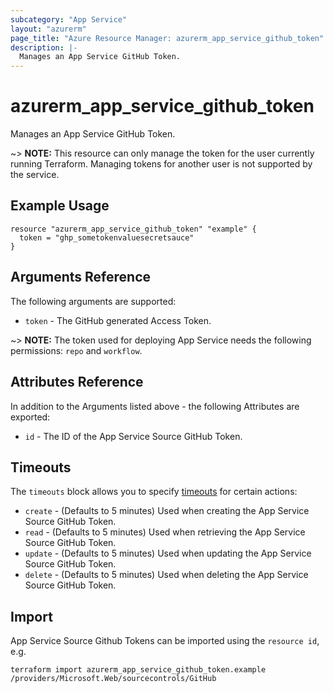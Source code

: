 ```yaml
---
subcategory: "App Service"
layout: "azurerm"
page_title: "Azure Resource Manager: azurerm_app_service_github_token"
description: |-
  Manages an App Service GitHub Token.
---
```


# azurerm_app_service_github_token

Manages an App Service GitHub Token.

~> **NOTE:** This resource can only manage the token for the user currently running Terraform. Managing tokens for another user is not supported by the service. 


## Example Usage

```hcl
resource "azurerm_app_service_github_token" "example" {
  token = "ghp_sometokenvaluesecretsauce"
}
```

## Arguments Reference

The following arguments are supported:

* `token` - The GitHub generated Access Token.

~> **NOTE:** The token used for deploying App Service needs the following permissions: `repo` and `workflow`.

## Attributes Reference

In addition to the Arguments listed above - the following Attributes are exported: 

* `id` - The ID of the App Service Source GitHub Token.

## Timeouts

The `timeouts` block allows you to specify [timeouts](https://www.terraform.io/docs/configuration/resources.html#timeouts) for certain actions:

* `create` - (Defaults to 5 minutes) Used when creating the App Service Source GitHub Token.
* `read` - (Defaults to 5 minutes) Used when retrieving the App Service Source GitHub Token.
* `update` - (Defaults to 5 minutes) Used when updating the App Service Source GitHub Token.
* `delete` - (Defaults to 5 minutes) Used when deleting the App Service Source GitHub Token.

## Import

App Service Source Github Tokens can be imported using the `resource id`, e.g.

```shell
terraform import azurerm_app_service_github_token.example /providers/Microsoft.Web/sourcecontrols/GitHub
```